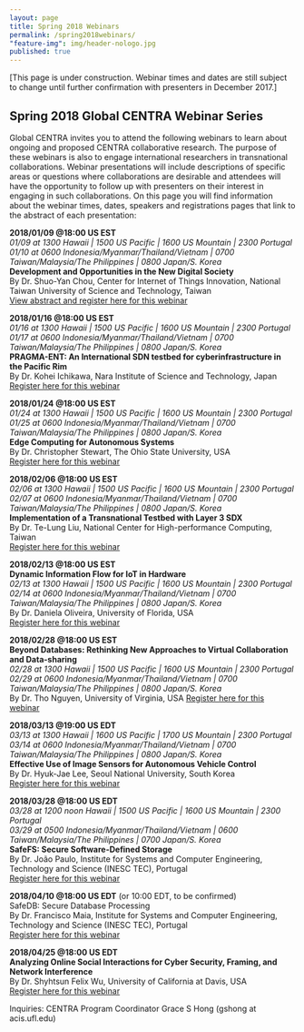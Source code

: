 ```yaml
---
layout: page
title: Spring 2018 Webinars
permalink: /spring2018webinars/
"feature-img": img/header-nologo.jpg
published: true
---
```


[This page is under construction. Webinar times and dates are still subject to change until further confirmation with presenters in December 2017.]

## Spring 2018 Global CENTRA Webinar Series

Global CENTRA invites you to attend the following webinars to learn about ongoing and proposed CENTRA collaborative research. The purpose of these webinars is also to engage international researchers in transnational collaborations. Webinar presentations will include descriptions of specific areas or questions where collaborations are desirable and attendees will have the opportunity to follow up with presenters on their interest in engaging in such collaborations. On this page you will find information about the webinar times, dates, speakers and registrations pages that link to the abstract of each presentation:


**2018/01/09 @18:00 US EST**  
*01/09 at 1300 Hawaii | 1500 US Pacific | 1600 US Mountain | 2300 Portugal*  
*01/10 at 0600 Indonesia/Myanmar/Thailand/Vietnam | 0700 Taiwan/Malaysia/The Philippines | 0800 Japan/S. Korea*  
**Development and Opportunities in the New Digital Society**  
By Dr. Shuo-Yan Chou, Center for Internet of Things Innovation, National Taiwan University of Science and Technology, Taiwan   
[View abstract and register here for this webinar](https://goo.gl/A1SHp8) 
  
**2018/01/16 @18:00 US EST**  
*01/16 at 1300 Hawaii | 1500 US Pacific | 1600 US Mountain | 2300 Portugal*  
*01/17 at 0600 Indonesia/Myanmar/Thailand/Vietnam | 0700 Taiwan/Malaysia/The Philippines | 0800 Japan/S. Korea*  
**PRAGMA-ENT: An International SDN testbed for cyberinfrastructure in the Pacific Rim**  
By Dr. Kohei Ichikawa, Nara Institute of Science and Technology, Japan  
[Register here for this webinar](https://goo.gl/F5tXre)  
   
**2018/01/24 @18:00 US EST**  
*01/24 at 1300 Hawaii | 1500 US Pacific | 1600 US Mountain | 2300 Portugal*  
*01/25 at 0600 Indonesia/Myanmar/Thailand/Vietnam | 0700 Taiwan/Malaysia/The Philippines | 0800 Japan/S. Korea*  
**Edge Computing for Autonomous Systems**  
By Dr. Christopher Stewart, The Ohio State University, USA  
[Register here for this webinar](https://goo.gl/7UXfMF)  
  
**2018/02/06 @18:00 US EST**  
*02/06 at 1300 Hawaii | 1500 US Pacific | 1600 US Mountain | 2300 Portugal*  
*02/07 at 0600 Indonesia/Myanmar/Thailand/Vietnam | 0700 Taiwan/Malaysia/The Philippines | 0800 Japan/S. Korea*  
**Implementation of a Transnational Testbed with Layer 3 SDX**  
By Dr. Te-Lung Liu, National Center for High-performance Computing, Taiwan  
[Register here for this webinar](https://goo.gl/hrksLr)  
  
**2018/02/13 @18:00 US EST**  
**Dynamic Information Flow for IoT in Hardware**  
*02/13 at 1300 Hawaii | 1500 US Pacific | 1600 US Mountain | 2300 Portugal*  
*02/14 at 0600 Indonesia/Myanmar/Thailand/Vietnam | 0700 Taiwan/Malaysia/The Philippines | 0800 Japan/S. Korea*  
By Dr. Daniela Oliveira, University of Florida, USA  
[Register here for this webinar](https://goo.gl/nvi61N)  
  
**2018/02/28 @18:00 US EST**  
**Beyond Databases: Rethinking New Approaches to Virtual Collaboration and Data-sharing**  
*02/28 at 1300 Hawaii | 1500 US Pacific | 1600 US Mountain | 2300 Portugal*  
*02/29 at 0600 Indonesia/Myanmar/Thailand/Vietnam | 0700 Taiwan/Malaysia/The Philippines | 0800 Japan/S. Korea*  
By Dr. Tho Nguyen, University of Virginia, USA
[Register here for this webinar](https://goo.gl/UUD1gn)  
  
**2018/03/13 @19:00 US EDT**  
*03/13 at 1300 Hawaii | 1600 US Pacific | 1700 US Mountain | 2300 Portugal*  
*03/14 at 0600 Indonesia/Myanmar/Thailand/Vietnam | 0700 Taiwan/Malaysia/The Philippines | 0800 Japan/S. Korea*  
**Effective Use of Image Sensors for Autonomous Vehicle Control**  
By Dr. Hyuk-Jae Lee, Seoul National University, South Korea  
[Register here for this webinar](https://goo.gl/MuADia)  
  
**2018/03/28 @18:00 US EDT**  
*03/28 at 1200 noon Hawaii | 1500 US Pacific | 1600 US Mountain | 2300 Portugal*  
*03/29 at 0500 Indonesia/Myanmar/Thailand/Vietnam | 0600 Taiwan/Malaysia/The Philippines | 0700 Japan/S. Korea*  
**SafeFS: Secure Software-Defined Storage**  
By Dr. João Paulo, Institute for Systems and Computer Engineering, Technology and Science (INESC TEC), Portugal  
[Register here for this webinar](https://goo.gl/zWR9g7)  
  
**2018/04/10 @18:00 US EDT**  (or 10:00 EDT, to be confirmed)  
SafeDB: Secure Database Processing  
By Dr. Francisco Maia, Institute for Systems and Computer Engineering, Technology and Science (INESC TEC), Portugal  
[Register here for this webinar](https://goo.gl/kM68SF)  
  
**2018/04/25 @18:00 US EDT**  
**Analyzing Online Social Interactions for Cyber Security, Framing, and Network Interference**  
By Dr. Shyhtsun Felix Wu, University of California at Davis, USA  
[Register here for this webinar](https://goo.gl/5D5XuX)  
  
  
Inquiries: CENTRA Program Coordinator Grace S Hong (gshong at acis.ufl.edu) 

